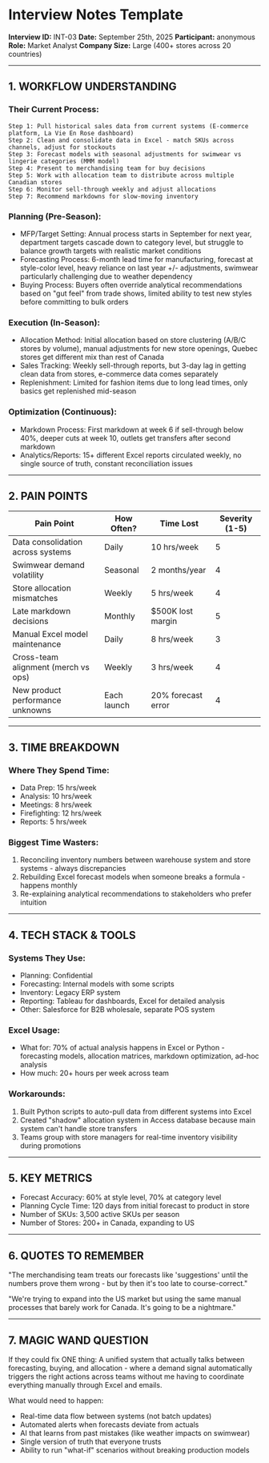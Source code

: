 # Interview Notes Template

**Interview ID:** INT-03
**Date:** September 25th, 2025
**Participant:** anonymous
**Role:** Market Analyst
**Company Size:** Large (400+ stores across 20 countries)

---

## 1. WORKFLOW UNDERSTANDING

### Their Current Process:
```
Step 1: Pull historical sales data from current systems (E-commerce platform, La Vie En Rose dashboard)
Step 2: Clean and consolidate data in Excel - match SKUs across channels, adjust for stockouts
Step 3: Forecast models with seasonal adjustments for swimwear vs lingerie categories (MMM model)
Step 4: Present to merchandising team for buy decisions
Step 5: Work with allocation team to distribute across multiple Canadian stores
Step 6: Monitor sell-through weekly and adjust allocations
Step 7: Recommend markdowns for slow-moving inventory
```

### Planning (Pre-Season):
- MFP/Target Setting: Annual process starts in September for next year, department targets cascade down to category level, but struggle to balance growth targets with realistic market conditions
- Forecasting Process: 6-month lead time for manufacturing, forecast at style-color level, heavy reliance on last year +/- adjustments, swimwear particularly challenging due to weather dependency
- Buying Process: Buyers often override analytical recommendations based on "gut feel" from trade shows, limited ability to test new styles before committing to bulk orders

### Execution (In-Season):
- Allocation Method: Initial allocation based on store clustering (A/B/C stores by volume), manual adjustments for new store openings, Quebec stores get different mix than rest of Canada
- Sales Tracking: Weekly sell-through reports, but 3-day lag in getting clean data from stores, e-commerce data comes separately
- Replenishment: Limited for fashion items due to long lead times, only basics get replenished mid-season

### Optimization (Continuous):
- Markdown Process: First markdown at week 6 if sell-through below 40%, deeper cuts at week 10, outlets get transfers after second markdown
- Analytics/Reports: 15+ different Excel reports circulated weekly, no single source of truth, constant reconciliation issues

---

## 2. PAIN POINTS

| Pain Point | How Often? | Time Lost | Severity (1-5) |
|------------|------------|-----------|----------------|
| Data consolidation across systems | Daily | 10 hrs/week | 5 |
| Swimwear demand volatility | Seasonal | 2 months/year | 4 |
| Store allocation mismatches | Weekly | 5 hrs/week | 4 |
| Late markdown decisions | Monthly | $500K lost margin | 5 |
| Manual Excel model maintenance | Daily | 8 hrs/week | 3 |
| Cross-team alignment (merch vs ops) | Weekly | 3 hrs/week | 4 |
| New product performance unknowns | Each launch | 20% forecast error | 4 |

---

## 3. TIME BREAKDOWN

### Where They Spend Time:
- Data Prep: 15 hrs/week
- Analysis: 10 hrs/week
- Meetings: 8 hrs/week
- Firefighting: 12 hrs/week
- Reports: 5 hrs/week

### Biggest Time Wasters:
1. Reconciling inventory numbers between warehouse system and store systems - always discrepancies
2. Rebuilding Excel forecast models when someone breaks a formula - happens monthly
3. Re-explaining analytical recommendations to stakeholders who prefer intuition

---

## 4. TECH STACK & TOOLS

### Systems They Use:
- Planning: Confidential
- Forecasting: Internal models with some scripts
- Inventory: Legacy ERP system
- Reporting: Tableau for dashboards, Excel for detailed analysis
- Other: Salesforce for B2B wholesale, separate POS system

### Excel Usage:
- What for: 70% of actual analysis happens in Excel or Python - forecasting models, allocation matrices, markdown optimization, ad-hoc analysis
- How much: 20+ hours per week across team

### Workarounds:
1. Built Python scripts to auto-pull data from different systems into Excel
2. Created "shadow" allocation system in Access database because main system can't handle store transfers
3. Teams group with store managers for real-time inventory visibility during promotions

---

## 5. KEY METRICS

- Forecast Accuracy: 60% at style level, 70% at category level
- Planning Cycle Time: 120 days from initial forecast to product in store
- Number of SKUs: 3,500 active SKUs per season
- Number of Stores: 200+ in Canada, expanding to US

---

## 6. QUOTES TO REMEMBER

"The merchandising team treats our forecasts like 'suggestions' until the numbers prove them wrong - but by then it's too late to course-correct."

"We're trying to expand into the US market but using the same manual processes that barely work for Canada. It's going to be a nightmare."

---

## 7. MAGIC WAND QUESTION

If they could fix ONE thing:
A unified system that actually talks between forecasting, buying, and allocation - where a demand signal automatically triggers the right actions across teams without me having to coordinate everything manually through Excel and emails.

What would need to happen:
- Real-time data flow between systems (not batch updates)
- Automated alerts when forecasts deviate from actuals
- AI that learns from past mistakes (like weather impacts on swimwear)
- Single version of truth that everyone trusts
- Ability to run "what-if" scenarios without breaking production models
